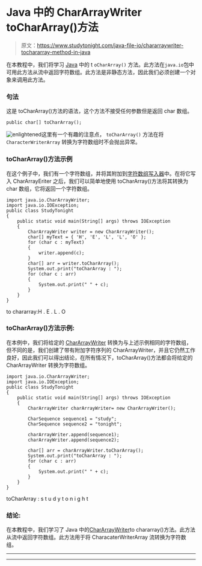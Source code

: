 # Java 中的 CharArrayWriter toCharArray()方法

> 原文：<https://www.studytonight.com/java-file-io/chararraywriter-tochararray-method-in-java>

在本教程中，我们将学习 [Java](https://www.studytonight.com/java/) 中的 t `oCharArray()` 方法。此方法在`java.io`包中可用此方法从流中返回字符数组。此方法是非静态方法，因此我们必须创建一个对象来调用此方法。

### 句法

这是 toCharArray()方法的语法，这个方法不接受任何参数但是返回 char 数组。

```
public char[] toCharArray();
```

![enlightened](../Images/bcefbc0bebd753ed2a05f55c0b74d9f0.png "enlightened")这里有一个有趣的注意点， `toCharArray()` 方法在将`CharacterWriterArray` 转换为字符数组时不会抛出异常。

### toCharArray()方法示例

在这个例子中，我们有一个字符数组，并将其附加到[字符数组写入器](https://www.studytonight.com/java-file-io/java-chararraywriter-class)中。在将它写入 CharArrayEriter 之后，我们可以简单地使用 toCharArray()方法将其转换为 char 数组，它将返回一个字符数组。

```
import java.io.CharArrayWriter;
import java.io.IOException;
public class StudyTonight 
{
	public static void main(String[] args) throws IOException 
	{ 
		CharArrayWriter writer = new CharArrayWriter(); 
		char[] myText = { 'H', 'E', 'L', 'L', 'O' }; 
		for (char c : myText)
		{ 
			writer.append(c); 
		} 
		char[] arr = writer.toCharArray();
		System.out.print("toCharArray : ");
		for (char c : arr) 
		{ 
			System.out.print(" " + c); 
		}
	} 
}
```

to chararray:H . E . L . O

### toCharArray()方法示例:

在本例中，我们将给定的 [CharArrayWriter](https://www.studytonight.com/java-file-io/java-chararraywriter-class) 转换为与上述示例相同的字符数组，但不同的是，我们创建了带有附加字符序列的 CharArrayWriter，并且它仍然工作良好，因此我们可以得出结论，在所有情况下，toCharArray()方法都会将给定的 CharArrayWriter 转换为字符数组。

```
import java.io.CharArrayWriter;
import java.io.IOException;
public class StudyTonight 
{
	public static void main(String[] args) throws IOException
	{
		CharArrayWriter charArrayWriter= new CharArrayWriter();

		CharSequence sequence1 = "study";
		CharSequence sequence2 = "tonight";

		charArrayWriter.append(sequence1);
		charArrayWriter.append(sequence2);

		char[] arr = charArrayWriter.toCharArray();
		System.out.print("toCharArray : ");
		for (char c : arr) 
		{ 
			System.out.print(" " + c); 
		}
	}   
}
```

toCharArray : s t u d y t o n i g h t

### 结论:

在本教程中，我们学习了 Java 中的[CharArrayWriter](https://www.studytonight.com/java-file-io/java-chararraywriter-class)to chararray()方法。此方法从流中返回字符数组。此方法用于将 CharacaterWriterArray 流转换为字符数组。

* * *

* * *
